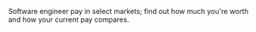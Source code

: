 Software engineer pay in select markets; find out how much you're worth and how your current pay compares.

